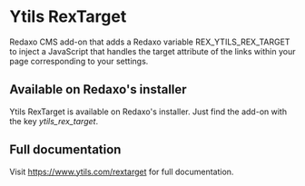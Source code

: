 # Ytils RexTarget

Redaxo CMS add-on that adds a Redaxo variable REX_YTILS_REX_TARGET to inject a JavaScript that handles 
the target attribute of the links within your page corresponding to your settings.

## Available on Redaxo's installer

Ytils RexTarget is available on Redaxo's installer. Just find the add-on with the key *ytils_rex_target*.

## Full documentation

Visit https://www.ytils.com/rextarget for full documentation. 